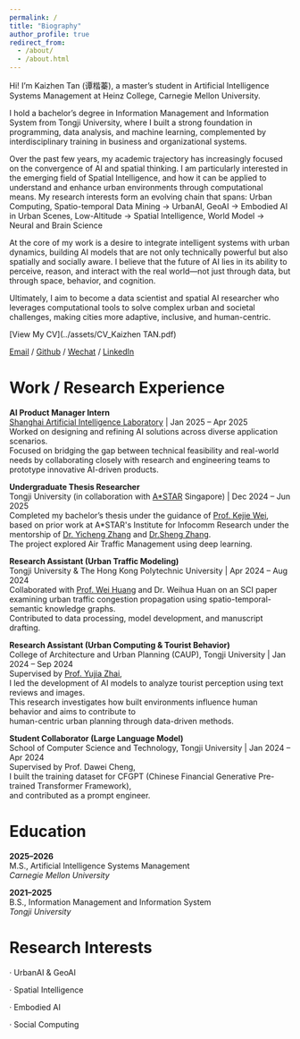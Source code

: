 ```yaml
---
permalink: /
title: "Biography"
author_profile: true
redirect_from: 
  - /about/
  - /about.html
---
```

Hi! I’m Kaizhen Tan (谭楷蓁), a master’s student in Artificial Intelligence Systems Management at Heinz College, Carnegie Mellon University.

I hold a bachelor’s degree in Information Management and Information System from Tongji University, where I built a strong foundation in programming, data analysis, and machine learning, complemented by interdisciplinary training in business and organizational systems.

Over the past few years, my academic trajectory has increasingly focused on the convergence of AI and spatial thinking. I am particularly interested in the emerging field of Spatial Intelligence, and how it can be applied to understand and enhance urban environments through computational means. My research interests form an evolving chain that spans:
Urban Computing, Spatio-temporal Data Mining → UrbanAI, GeoAI → Embodied AI in Urban Scenes, Low-Altitude → Spatial Intelligence, World Model → Neural and Brain Science

At the core of my work is a desire to integrate intelligent systems with urban dynamics, building AI models that are not only technically powerful but also spatially and socially aware. I believe that the future of AI lies in its ability to perceive, reason, and interact with the real world—not just through data, but through space, behavior, and cognition.

Ultimately, I aim to become a data scientist and spatial AI researcher who leverages computational tools to solve complex urban and societal challenges, making cities more adaptive, inclusive, and human-centric.

[View My CV](../assets/CV_Kaizhen TAN.pdf)

[Email](mailto:tkz@tongji.edu.cn) / [Github](https://github.com/tantansir) / [Wechat](../images/Wechat.jpg) / [LinkedIn](https://www.linkedin.com/in/kaizhen-tan-b020232b3/)

Work / Research Experience
======

**AI Product Manager Intern**  
[Shanghai Artificial Intelligence Laboratory](https://www.shlab.org.cn/) | Jan 2025 – Apr 2025  
Worked on designing and refining AI solutions across diverse application scenarios.  
Focused on bridging the gap between technical feasibility and real-world needs by collaborating closely with research and engineering teams to prototype innovative AI-driven products.

**Undergraduate Thesis Researcher**  
Tongji University (in collaboration with [A*STAR](https://www.a-star.edu.sg/) Singapore) | Dec 2024 – Jun 2025  
Completed my bachelor’s thesis under the guidance of [Prof. Kejie Wei](https://kejiwei.github.io/),  
based on prior work at A*STAR's Institute for Infocomm Research under the mentorship of [Dr. Yicheng Zhang](https://zinczhang.github.io/) and [Dr.Sheng Zhang](https://ieeexplore.ieee.org/author/37086165610).  
The project explored Air Traffic Management using deep learning.

**Research Assistant (Urban Traffic Modeling)**  
Tongji University & The Hong Kong Polytechnic University | Apr 2024 – Aug 2024  
Collaborated with [Prof. Wei Huang](https://huangweibuct.github.io/weihuang.github.io/) and Dr. Weihua Huan on an SCI paper  
examining urban traffic congestion propagation using spatio-temporal-semantic knowledge graphs.  
Contributed to data processing, model development, and manuscript drafting.

**Research Assistant (Urban Computing & Tourist Behavior)**  
College of Architecture and Urban Planning (CAUP), Tongji University | Jan 2024 – Sep 2024  
Supervised by [Prof. Yujia Zhai](https://www.researchgate.net/profile/Yujia-Zhai-15),  
I led the development of AI models to analyze tourist perception using text reviews and images.  
This research investigates how built environments influence human behavior and aims to contribute to  
human-centric urban planning through data-driven methods.

**Student Collaborator (Large Language Model)**  
School of Computer Science and Technology, Tongji University | Jan 2024 – Apr 2024  
Supervised by Prof. Dawei Cheng,  
I built the training dataset for CFGPT (Chinese Financial Generative Pre-trained Transformer Framework),  
and contributed as a prompt engineer.

Education
======

**2025–2026**  
M.S., Artificial Intelligence Systems Management  
*Carnegie Mellon University*

**2021–2025**  
B.S., Information Management and Information System  
*Tongji University*

Research Interests
======
· UrbanAI & GeoAI

· Spatial Intelligence

· Embodied AI

· Social Computing